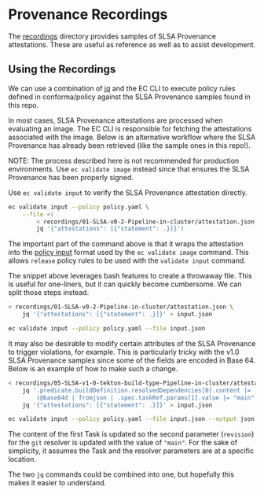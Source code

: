# Provenance Recordings

The [recordings](recordings) directory provides samples of SLSA Provenance attestations. These are
useful as reference as well as to assist development.

## Using the Recordings

We can use a combination of [jq](https://jqlang.github.io/jq/) and the EC CLI to execute policy
rules defined in conforma/policy against the SLSA Provenance samples found in this repo.

In most cases, SLSA Provenance attestations are processed when evaluating an image. The EC CLI is
responsible for fetching the attestations associated with the image. Below is an alternative
workflow where the SLSA Provenance has already been retrieved (like the sample ones in this repo!).

NOTE: The process described here is not recommended for production environments. Use
`ec validate image` instead since that ensures the SLSA Provenance has been properly signed.

Use `ec validate input` to verify the SLSA Provenance attestation directly.

```bash
ec validate input --policy policy.yaml \
    --file <(
        < recordings/01-SLSA-v0-2-Pipeline-in-cluster/attestation.json
        jq '{"attestations": [{"statement": .}]}')
```

The important part of the command above is that it wraps the attestation into the
[policy input](https://enterprisecontract.dev/docs/ec-cli/main/policy_input.html) format used by the
`ec validate image` command. This allows `release` policy rules to be used with the `validate input`
command.

The snippet above leverages bash features to create a throwaway file. This is useful for one-liners,
but it can quickly become cumbersome. We can split those steps instead.

```bash
< recordings/01-SLSA-v0-2-Pipeline-in-cluster/attestation.json \
    jq '{"attestations": [{"statement": .}]}' > input.json

ec validate input --policy policy.yaml --file input.json
```

It may also be desirable to modify certain attributes of the SLSA Provenance to trigger violations,
for example. This is particularly tricky with the v1.0 SLSA Provenance samples since some of the
fields are encoded in Base 64. Below is an example of how to make such a change.

```bash
< recordings/05-SLSA-v1-0-tekton-build-type-Pipeline-in-cluster/attestation.json \
    jq '.predicate.buildDefinition.resolvedDependencies[0].content |=
        (@base64d | fromjson | .spec.taskRef.params[1].value |= "main" | @base64)' | \
    jq '{"attestations": [{"statement": .}]}' > input.json

ec validate input --policy policy.yaml --file input.json --output json
```

The content of the first Task is updated so the second parameter (`revision`) for the `git` resolver
is updated with the value of `"main"`. For the sake of simplicity, it assumes the Task and the
resolver parameters are at a specific location.

The two `jq` commands could be combined into one, but hopefully this makes it easier to understand.
